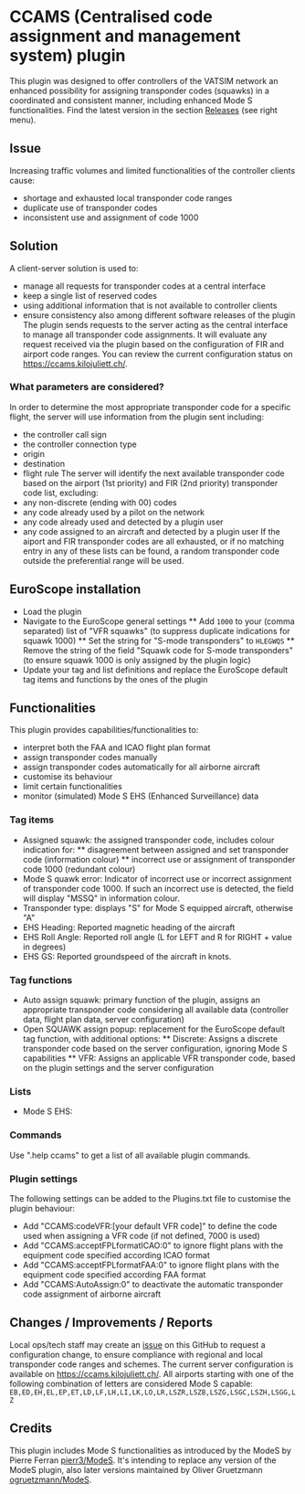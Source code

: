 # CCAMS (Centralised code assignment and management system) plugin

This plugin was designed to offer controllers of the VATSIM network an enhanced possibility for assigning transponder codes (squawks) in a coordinated and consistent manner, including enhanced Mode S functionalities.
Find the latest version in the section [Releases](https://github.com/kusterjs/CCAMS/releases) (see right menu).

## Issue
Increasing traffic volumes and limited functionalities of the controller clients cause:
* shortage and exhausted local transponder code ranges
* duplicate use of transponder codes
* inconsistent use and assignment of code 1000

## Solution
A client-server solution is used to:
* manage all requests for transponder codes at a central interface
* keep a single list of reserved codes
* using additional information that is not available to controller clients
* ensure consistency also among different software releases of the plugin
The plugin sends requests to the server acting as the central interface to manage all transponder code assignments. It will evaluate any request received via the plugin based on the configuration of FIR and airport code ranges. You can review the current configuration status on https://ccams.kilojuliett.ch/.

### What parameters are considered?
In order to determine the most appropriate transponder code for a specific flight, the server will use information from the plugin sent including:
* the controller call sign
* the controller connection type
* origin
* destination
* flight rule
The server will identify the next available transponder code based on the airport (1st priority) and FIR (2nd priority) transponder code list, excluding:
* any non-discrete (ending with 00) codes
* any code already used by a pilot on the network
* any code already used and detected by a plugin user
* any code assigned to an aircraft and detected by a plugin user
If the aiport and FIR transponder codes are all exhausted, or if no matching entry in any of these lists can be found, a random transponder code outside the preferential range will be used.

## EuroScope installation
* Load the plugin
* Navigate to the EuroScope general settings
** Add ```1000``` to your (comma separated) list of "VFR squawks" (to suppress duplicate indications for squawk 1000)
** Set the string for "S-mode transponders" to ```HLEGWQS```
** Remove the string of the field "Squawk code for S-mode transponders" (to ensure squawk 1000 is only assigned by the plugin logic)
* Update your tag and list definitions and replace the EuroScope default tag items and functions by the ones of the plugin

## Functionalities
This plugin provides capabilities/functionalities to:
* interpret both the FAA and ICAO flight plan format
* assign transponder codes manually
* assign transponder codes automatically for all airborne aircraft
* customise its behaviour
* limit certain functionalities
* monitor (simulated) Mode S EHS (Enhanced Surveillance) data

### Tag items
* Assigned squawk: the assigned transponder code, includes colour indication for:
** disagreement between assigned and set transponder code (information colour)
** incorrect use or assignment of transponder code 1000 (redundant colour)
* Mode S quawk error: Indicator of incorrect use or incorrect assignment of transponder code 1000. If such an incorrect use is detected, the field will display "MSSQ" in information colour.
* Transponder type: displays "S" for Mode S equipped aircraft, otherwise "A"
* EHS Heading: Reported magnetic heading of the aircraft
* EHS Roll Angle: Reported roll angle (L for LEFT and R for RIGHT + value in degrees)
* EHS GS: Reported groundspeed of the aircraft in knots.

### Tag functions
* Auto assign squawk: primary function of the plugin, assigns an appropriate transponder code considering all available data (controller data, flight plan data, server configuration)
* Open SQUAWK assign popup: replacement for the EuroScope default tag function, with additional options:
** Discrete: Assigns a discrete transponder code based on the server configuration, ignoring Mode S capabilities
** VFR: Assigns an applicable VFR transponder code, based on the plugin settings and the server configuration

### Lists
* Mode S EHS: 

### Commands
Use ".help ccams" to get a list of all available plugin commands.

### Plugin settings
The following settings can be added to the Plugins.txt file to customise the plugin behaviour:
* Add "CCAMS:codeVFR:[your default VFR code]" to define the code used when assigning a VFR code (if not defined, 7000 is used)
* Add "CCAMS:acceptFPLformatICAO:0" to ignore flight plans with the equipment code specified according ICAO format
* Add "CCAMS:acceptFPLformatFAA:0" to ignore flight plans with the equipment code specified according FAA format
* Add "CCAMS:AutoAssign:0" to deactivate the automatic transponder code assignment of airborne aircraft


## Changes / Improvements / Reports
Local ops/tech staff may create an [issue](https://github.com/kusterjs/CCAMS/issues) on this GitHub to request a configuration change, to ensure compliance with regional and local transponder code ranges and schemes.
The current server configuration is available on https://ccams.kilojuliett.ch/.
All airports starting with one of the following combination of letters are considered Mode S capable:
```EB,ED,EH,EL,EP,ET,LD,LF,LH,LI,LK,LO,LR,LSZR,LSZB,LSZG,LSGC,LSZH,LSGG,LZ```

## Credits
This plugin includes Mode S functionalities as introduced by the ModeS by Pierre Ferran [pierr3/ModeS](https://github.com/pierr3/ModeS). It's intending to replace any version of the ModeS plugin, also later versions maintained by Oliver Gruetzmann [ogruetzmann/ModeS](https://github.com/ogruetzmann/ModeS).